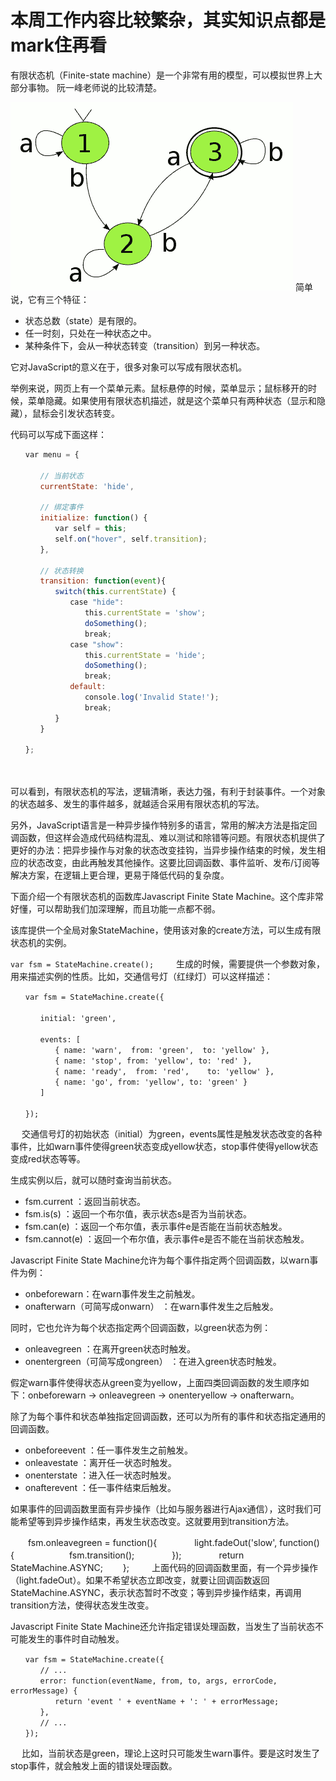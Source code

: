 # 本周工作内容比较繁杂，其实知识点都是mark住再看

有限状态机（Finite-state machine）是一个非常有用的模型，可以模拟世界上大部分事物。 阮一峰老师说的比较清楚。

![](bg2013090201.png)
简单说，它有三个特征：
*  状态总数（state）是有限的。
* 任一时刻，只处在一种状态之中。
* 某种条件下，会从一种状态转变（transition）到另一种状态。

它对JavaScript的意义在于，很多对象可以写成有限状态机。

举例来说，网页上有一个菜单元素。鼠标悬停的时候，菜单显示；鼠标移开的时候，菜单隐藏。如果使用有限状态机描述，就是这个菜单只有两种状态（显示和隐藏），鼠标会引发状态转变。

代码可以写成下面这样：

```js
　　var menu = {
　　    
　　　　// 当前状态
　　　　currentState: 'hide',
　　
　　　　// 绑定事件
　　　　initialize: function() {
　　　　　　var self = this;
　　　　　　self.on("hover", self.transition);
　　　　},
　　
　　　　// 状态转换
　　　　transition: function(event){
　　　　　　switch(this.currentState) {
　　　　　　　　case "hide":
　　　　　　　　　　this.currentState = 'show';
　　　　　　　　　　doSomething();
　　　　　　　　　　break;
　　　　　　　　case "show":
　　　　　　　　　　this.currentState = 'hide';
　　　　　　　　　　doSomething();
　　　　　　　　　　break;
　　　　　　　　default:
　　　　　　　　　　console.log('Invalid State!');
　　　　　　　　　　break;
　　　　　　}
　　　　}
　　
　　};
```
　　

可以看到，有限状态机的写法，逻辑清晰，表达力强，有利于封装事件。一个对象的状态越多、发生的事件越多，就越适合采用有限状态机的写法。

另外，JavaScript语言是一种异步操作特别多的语言，常用的解决方法是指定回调函数，但这样会造成代码结构混乱、难以测试和除错等问题。有限状态机提供了更好的办法：把异步操作与对象的状态改变挂钩，当异步操作结束的时候，发生相应的状态改变，由此再触发其他操作。这要比回调函数、事件监听、发布/订阅等解决方案，在逻辑上更合理，更易于降低代码的复杂度。

下面介绍一个有限状态机的函数库Javascript Finite State Machine。这个库非常好懂，可以帮助我们加深理解，而且功能一点都不弱。

该库提供一个全局对象StateMachine，使用该对象的create方法，可以生成有限状态机的实例。

`var fsm = StateMachine.create();`
　　
生成的时候，需要提供一个参数对象，用来描述实例的性质。比如，交通信号灯（红绿灯）可以这样描述：

```
　　var fsm = StateMachine.create({
　　
　　　　initial: 'green',
　　
　　　　events: [
　　　　　　{ name: 'warn',  from: 'green',  to: 'yellow' },
　　　　　　{ name: 'stop', from: 'yellow', to: 'red' },
　　　　　　{ name: 'ready',  from: 'red',    to: 'yellow' },
　　　　　　{ name: 'go', from: 'yellow', to: 'green' }
　　　　]
　　
　　});
```
　
交通信号灯的初始状态（initial）为green，events属性是触发状态改变的各种事件，比如warn事件使得green状态变成yellow状态，stop事件使得yellow状态变成red状态等等。

生成实例以后，就可以随时查询当前状态。

* fsm.current ：返回当前状态。
* fsm.is(s) ：返回一个布尔值，表示状态s是否为当前状态。
* fsm.can(e) ：返回一个布尔值，表示事件e是否能在当前状态触发。
* fsm.cannot(e) ：返回一个布尔值，表示事件e是否不能在当前状态触发。

Javascript Finite State Machine允许为每个事件指定两个回调函数，以warn事件为例：

* onbeforewarn：在warn事件发生之前触发。
* onafterwarn（可简写成onwarn） ：在warn事件发生之后触发。

同时，它也允许为每个状态指定两个回调函数，以green状态为例：

* onleavegreen ：在离开green状态时触发。
* onentergreen（可简写成ongreen） ：在进入green状态时触发。

假定warn事件使得状态从green变为yellow，上面四类回调函数的发生顺序如下：onbeforewarn → onleavegreen → onenteryellow → onafterwarn。

除了为每个事件和状态单独指定回调函数，还可以为所有的事件和状态指定通用的回调函数。

* onbeforeevent ：任一事件发生之前触发。
* onleavestate ：离开任一状态时触发。
* onenterstate ：进入任一状态时触发。
* onafterevent ：任一事件结束后触发。

如果事件的回调函数里面有异步操作（比如与服务器进行Ajax通信），这时我们可能希望等到异步操作结束，再发生状态改变。这就要用到transition方法。


　　fsm.onleavegreen = function(){
　　　　light.fadeOut('slow', function() {
　　　　　　fsm.transition();
　　　　});
　　　　return StateMachine.ASYNC;
　　};
　　
上面代码的回调函数里面，有一个异步操作（light.fadeOut）。如果不希望状态立即改变，就要让回调函数返回StateMachine.ASYNC，表示状态暂时不改变；等到异步操作结束，再调用transition方法，使得状态发生改变。

Javascript Finite State Machine还允许指定错误处理函数，当发生了当前状态不可能发生的事件时自动触发。

```
　　var fsm = StateMachine.create({
　　　　// ...
　　　　error: function(eventName, from, to, args, errorCode, errorMessage) {
　　　　　　return 'event ' + eventName + ': ' + errorMessage;
　　　　},
　　　　// ... 
　　});
```
　
比如，当前状态是green，理论上这时只可能发生warn事件。要是这时发生了stop事件，就会触发上面的错误处理函数。
